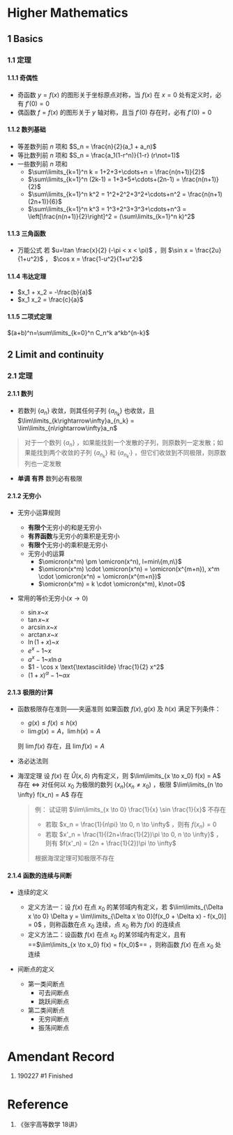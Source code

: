 # Higher Mathematics <Badge text="alpha" type="warn"/> <Badge text="0.0.0"/>

## 1 Basics

### 1.1 定理

#### 1.1.1 奇偶性
- 奇函数 $y=f(x)$ 的图形关于坐标原点对称，当 $f(x)$ 在 $x=0$ 处有定义时，必有 $f'(0)=0$
- 偶函数 $f=f(x)$ 的图形关于 $y$ 轴对称，且当 $f'(0)$ 存在时，必有 $f'(0)=0$

#### 1.1.2 数列基础
- 等差数列前 $n$ 项和 $S_n = \frac{n}{2}(a_1 + a_n)$
- 等比数列前 $n$ 项和 $S_n = \frac{a_1(1-r^n)}{1-r} (r\not=1)$
- 一些数列前 $n$ 项和
   - $\sum\limits_{k=1}^n k = 1+2+3+\cdots+n = \frac{n(n+1)}{2}$
   - $\sum\limits_{k=1}^n (2k-1) = 1+3+5+\cdots+(2n-1) = \frac{n(n+1)}{2}$
   - $\sum\limits_{k=1}^n k^2 = 1^2+2^2+3^2+\cdots+n^2 = \frac{n(n+1)(2n+1)}{6}$
   - $\sum\limits_{k=1}^n k^3 = 1^3+2^3+3^3+\cdots+n^3 = \left[\frac{n(n+1)}{2}\right]^2 = (\sum\limits_{k=1}^n k)^2$

#### 1.1.3 三角函数
- 万能公式
   若 $u=\tan \frac{x}{2} (-\pi < x < \pi)$ ，则 $\sin x = \frac{2u}{1+u^2}$ ， $\cos x = \frac{1-u^2}{1+u^2}$

#### 1.1.4 韦达定理
- $x_1 + x_2 = -\frac{b}{a}$
- $x_1 x_2 = \frac{c}{a}$

#### 1.1.5 二项式定理
$(a+b)^n=\sum\limits_{k=0}^n C_n^k a^kb^{n-k}$

## 2 Limit and continuity

### 2.1 定理

#### 2.1.1 数列

- 若数列 $\{a_n\}$ 收敛，则其任何子列 $\{a_{n_k}\}$ 也收敛，且 $\lim\limits_{k\rightarrow\infty}a_{n_k} = \lim\limits_{n\rightarrow\infty}a_n$

> 对于一个数列 $\{a_n\}$ ，如果能找到一个发散的子列，则原数列一定发散；如果能找到两个收敛的子列 $\{a_{n_k}\}$ 和 $\{a_{n_k'}\}$ ，但它们收敛到不同极限，则原数列也一定发散

- **单调** **有界** 数列必有极限

#### 2.1.2 无穷小

- 无穷小运算规则
   - **有限个**无穷小的和是无穷小
   - **有界函数**与无穷小的乘积是无穷小
   - **有限个**无穷小的乘积是无穷小
   - 无穷小的运算
      - $\omicron(x^m) \pm \omicron(x^n), l=min\{m,n\}$
      - $\omicron(x^m) \cdot \omicron(x^n) = \omicron(x^{m+n}), x^m \cdot \omicron(x^n) = \omicron(x^{m+n})$
      - $\omicron(x^m) = k \cdot \omicron(x^m), k\not=0$

- 常用的等价无穷小($x \to 0$)
   - $\sin x \text{\textasciitilde} x$
   - $\tan x \text{\textasciitilde} x$
   - $\arcsin x \text{\textasciitilde} x$
   - $\arctan x \text{\textasciitilde} x$
   - $\ln(1 + x) \text{\textasciitilde} x$
   - $e^x - 1 \text{\textasciitilde} x$
   - $a^x - 1 \text{\textasciitilde} x\ln a$
   - $1 - \cos x \text{\textasciitilde} \frac{1}{2} x^2$
   - $(1+x)^\alpha - 1 \text{\textasciitilde} \alpha x$

#### 2.1.3 极限的计算

- 函数极限存在准则——夹逼准则
   如果函数 $f(x), g(x)$ 及 $h(x)$ 满足下列条件：
   - $g(x) \leq f(x) \leq h(x)$
   - $\lim g(x) = A， \lim h(x) = A$

   则 $\lim f(x)$ 存在，且 $\lim f(x) = A$

- 洛必达法则

- 海涅定理
   设 $f(x)$ 在 $\mathring{U}(x, \delta)$ 内有定义，则 $\lim\limits_{x \to x_0} f(x) = A$ 存在 $\iff$ 对任何以 $x_0$ 为极限的数列 $\{x_n\}(x_n \not= x_0)$ ，极限 $\lim\limits_{n \to \infty} f(x_n) = A$ 存在

   > 例：
   > 试证明 $\lim\limits_{x \to 0} \frac{1}{x} \sin \frac{1}{x}$ 不存在
   > - 若取 $x_n = \frac{1}{n\pi} \to 0, n \to \infty$ ，则有 $f(x_n) = 0$
   > - 若取 $x'_n = \frac{1}{(2n+\frac{1}{2})\pi \to 0, n \to \infty}$ ，则有 $f(x'_n) = (2n + \frac{1}{2})\pi \to \infty$
   >
   > 根据海涅定理可知极限不存在

#### 2.1.4 函数的连续与间断

- 连续的定义

   - 定义方法一：设 $f(x)$ 在点 $x_0$ 的某邻域内有定义，若 $\lim\limits_{\Delta x \to 0} \Delta y = \lim\limits_{\Delta x \to 0}[f(x_0 + \Delta x) - f(x_0)] = 0$ ，则称函数在点 $x_0$ 连续，点 $x_0$ 称为 $f(x)$ 的连续点
   - 定义方法二：设函数 $f(x)$ 在点 $x_0$ 的某邻域内有定义，且有 ==$\lim\limits_{x \to x_0} f(x) = f(x_0)$== ，则称函数 $f(x)$ 在点 $x_0$ 处连续

- 间断点的定义
   - 第一类间断点
      - 可去间断点
      - 跳跃间断点
   - 第二类间断点
      - 无穷间断点
      - 振荡间断点


# Amendant Record

1. 190227 #1 Finished

# Reference

1. 《张宇高等数学 18讲》
